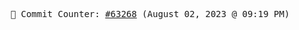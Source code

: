 <p align="center">
    <samp>
        📮 Commit Counter: <a href="https://github.com/Javascript-void0/Javascript-void0/commits/main">#63268</a> (August 02, 2023 @ 09:19 PM)
    </samp>
</p>